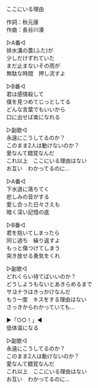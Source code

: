 ここにいる理由  
  
作詞：秋元康  
作曲：長谷川湊  
  
▷A番◁  
排水溝の蓋(ふた)が  
少しだけずれていた  
まだ止まないその雨が  
無駄な時間　押し流すよ  
  
▷B番◁  
君は感情殺して  
僕を見つめてじっとしてる  
どんな言葉でもいいから  
口に出せば楽になれる  
  
▷副歌◁  
永遠にこうしてるのか？  
このまま2人は動けないのか？  
愛なんて錯覚なんだ  
これ以上　ここにいる理由はない  
お互い　わかってるのに…  
  
▷A番◁  
下水道に落ちてく  
悲しみの音がする  
愛し合った日々さえも  
暗く深い記憶の底  
  
▷B番◁  
君を抱いてしまったら  
同じ過ち　繰り返すよ  
もっと傷つけてしまう  
突き放せる勇気をくれ  
  
▷副歌◁  
どれくらい待てばいいのか？  
どうしようもないとあきらめるまで  
サヨナラはきっかけなんだ  
もう一度　キスをする理由はない  
さっきからわかっていても…  
  
▶「○○！」◀   
低体温になる  
  
▷副歌◁  
永遠にこうしてるのか？  
このまま2人は動けないのか？  
愛なんて錯覚なんだ  
これ以上　ここにいる理由はない  
お互い　わかってるのに…  
